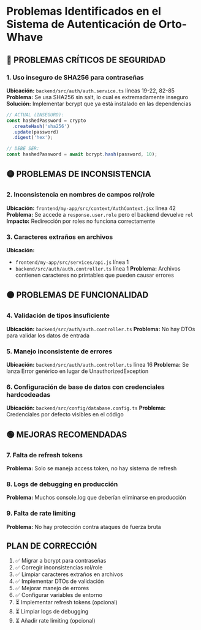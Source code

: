 # Problemas Identificados en el Sistema de Autenticación de Orto-Whave

## 🔴 PROBLEMAS CRÍTICOS DE SEGURIDAD

### 1. Uso inseguro de SHA256 para contraseñas
**Ubicación:** `backend/src/auth/auth.service.ts` líneas 19-22, 82-85
**Problema:** Se usa SHA256 sin salt, lo cual es extremadamente inseguro
**Solución:** Implementar bcrypt que ya está instalado en las dependencias

```typescript
// ACTUAL (INSEGURO):
const hashedPassword = crypto
  .createHash('sha256')
  .update(password)
  .digest('hex');

// DEBE SER:
const hashedPassword = await bcrypt.hash(password, 10);
```

## 🟡 PROBLEMAS DE INCONSISTENCIA

### 2. Inconsistencia en nombres de campos rol/role
**Ubicación:** `frontend/my-app/src/context/AuthContext.jsx` línea 42
**Problema:** Se accede a `response.user.role` pero el backend devuelve `rol`
**Impacto:** Redirección por roles no funciona correctamente

### 3. Caracteres extraños en archivos
**Ubicación:**
- `frontend/my-app/src/services/api.js` línea 1
- `backend/src/auth/auth.controller.ts` línea 1
**Problema:** Archivos contienen caracteres no printables que pueden causar errores

## 🟠 PROBLEMAS DE FUNCIONALIDAD

### 4. Validación de tipos insuficiente
**Ubicación:** `backend/src/auth/auth.controller.ts`
**Problema:** No hay DTOs para validar los datos de entrada

### 5. Manejo inconsistente de errores
**Ubicación:** `backend/src/auth/auth.controller.ts` línea 16
**Problema:** Se lanza Error genérico en lugar de UnauthorizedException

### 6. Configuración de base de datos con credenciales hardcodeadas
**Ubicación:** `backend/src/config/database.config.ts`
**Problema:** Credenciales por defecto visibles en el código

## 🟢 MEJORAS RECOMENDADAS

### 7. Falta de refresh tokens
**Problema:** Solo se maneja access token, no hay sistema de refresh

### 8. Logs de debugging en producción
**Problema:** Muchos console.log que deberían eliminarse en producción

### 9. Falta de rate limiting
**Problema:** No hay protección contra ataques de fuerza bruta

## PLAN DE CORRECCIÓN

1. ✅ Migrar a bcrypt para contraseñas
2. ✅ Corregir inconsistencias rol/role
3. ✅ Limpiar caracteres extraños en archivos
4. ✅ Implementar DTOs de validación
5. ✅ Mejorar manejo de errores
6. ✅ Configurar variables de entorno
7. ⏳ Implementar refresh tokens (opcional)
8. ⏳ Limpiar logs de debugging
9. ⏳ Añadir rate limiting (opcional)
